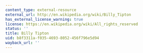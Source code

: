 ```yaml
---
content_type: external-resource
external_url: http://en.wikipedia.org/wiki/Billy_Tipton
has_external_license_warning: true
license: https://en.wikipedia.org/wiki/All_rights_reserved
status: ''
title: Billy Tipton
uid: b8f3311a-f035-4693-8052-456f796e5d94
wayback_url: ''
---
```

